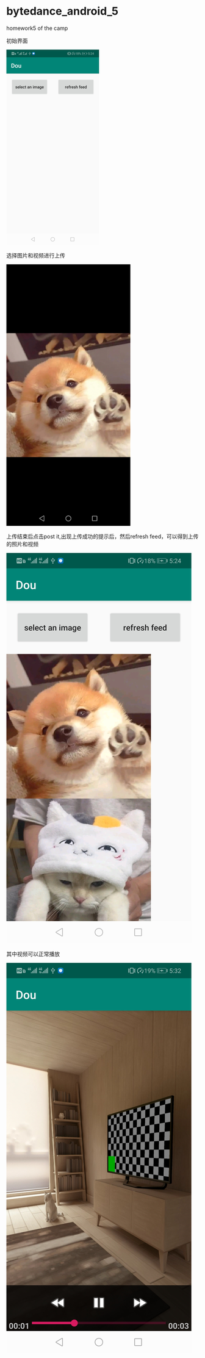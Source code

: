# bytedance_android_5
homework5 of the camp

初始界面

<img src="README.assets/image-20200712173443830.png" alt="image-20200712173443830" style="zoom: 50%;" />

选择图片和视频进行上传

<img src="README.assets/image-20200712173604409.png" alt="image-20200712173604409" style="zoom:67%;" />

上传结束后点击post it,出现上传成功的提示后，然后refresh feed，可以得到上传的照片和视频

![image-20200712173709572](README.assets/image-20200712173709572.png)

其中视频可以正常播放

![image-20200712173758987](README.assets/image-20200712173758987.png)